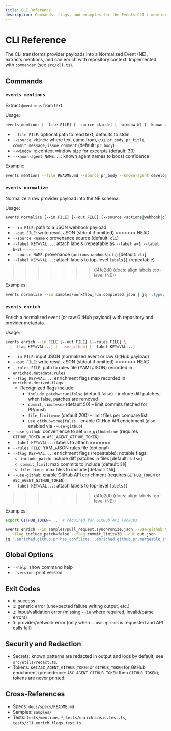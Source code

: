 ```yaml
---
title: CLI Reference
description: Commands, flags, and examples for the Events CLI (`mentions`, `normalize`, `enrich`).
---
```


# CLI Reference

The CLI transforms provider payloads into a Normalized Event (NE), extracts mentions, and can enrich with repository context. Implemented with `commander` (see `src/cli.ts`).

## Commands

### `events mentions`
Extract `@mentions` from text.

Usage:
```bash
events mentions [--file FILE] [--source <kind>] [--window N] [--known-agent NAME...]
```

- `--file FILE`: optional path to read text; defaults to stdin
- `--source <kind>`: where text came from, e.g. `pr_body`, `pr_title`, `commit_message`, `issue_comment` (default: `pr_body`)
- `--window N`: context window size for excerpts (default: 30)
- `--known-agent NAME...`: known agent names to boost confidence

Example:
```bash
events mentions --file README.md --source pr_body --known-agent developer-agent validator-agent
```

### `events normalize`
Normalize a raw provider payload into the NE schema.

Usage:
```bash
events normalize [--in FILE] [--out FILE] [--source <actions|webhook|cli>] [--label KEY=VAL...]
```

- `--in FILE`: path to a JSON webhook payload
- `--out FILE`: write result JSON (stdout if omitted)
<<<<<<< HEAD
- `--source <name>`: provenance source (default: `cli`)
- `--label KEY=VAL...`: attach labels (repeatable as `--label a=1 --label b=2`)
=======
- `--source NAME`: provenance (`actions|webhook|cli`) [default: `cli`]
- `--label KEY=VAL...`: attach labels to top-level `labels[]` (repeatable)
>>>>>>> d4fe2d0 (docs: align labels top-level (NE))

Examples:
```bash
events normalize --in samples/workflow_run.completed.json | jq '.type, .repo.full_name'
```

### `events enrich`
Enrich a normalized event (or raw GitHub payload) with repository and provider metadata.

Usage:
```bash
events enrich --in FILE [--out FILE] [--rules FILE] \
  [--flag KEY=VAL...] [--use-github] [--label KEY=VAL...]
```

- `--in FILE`: input JSON (normalized event or raw GitHub payload)
- `--out FILE`: write result JSON (stdout if omitted)
<<<<<<< HEAD
- `--rules FILE`: path to rules file (YAML/JSON) recorded in `enriched.metadata.rules`
- `--flag KEY=VAL...`: enrichment flags map recorded in `enriched.derived.flags`
  - Recognized flags include:
    - `include_patch=true|false` (default false) – include diff patches; when false, patches are removed
    - `commit_limit=<n>` (default 50) – limit commits fetched for PR/push
    - `file_limit=<n>` (default 200) – limit files per compare list
    - `use_github=true|false` – enable GitHub API enrichment (also enabled via `--use-github`)
- `--use-github`: convenience to set `use_github=true` (requires `GITHUB_TOKEN` or `A5C_AGENT_GITHUB_TOKEN`)
- `--label KEY=VAL...`: labels to attach
=======
- `--rules FILE`: YAML/JSON rules file (optional)
- `--flag KEY=VAL...`: enrichment flags (repeatable); notable flags:
  - `include_patch`: include diff patches in files [default: `false`]
  - `commit_limit`: max commits to include [default: `50`]
  - `file_limit`: max files to include [default: `200`]
- `--use-github`: enable GitHub API enrichment (requires `GITHUB_TOKEN` or `A5C_AGENT_GITHUB_TOKEN`)
- `--label KEY=VAL...`: attach labels to top-level `labels[]`
>>>>>>> d4fe2d0 (docs: align labels top-level (NE))

Examples:
```bash
export GITHUB_TOKEN=...  # required for GitHub API lookups

events enrich --in samples/pull_request.synchronize.json --use-github \
  --flag include_patch=false --flag commit_limit=30 --out out.json
jq '.enriched.github.pr.has_conflicts, .enriched.github.pr.mergeable_state' out.json
```

## Global Options
- `--help`: show command help
- `--version`: print version

## Exit Codes
- `0`: success
- `1`: generic error (unexpected failure writing output, etc.)
- `2`: input/validation error (missing `--in` where required, invalid/parse errors)
- `3`: provider/network error (only when `--use-github` is requested and API calls fail)

## Security and Redaction
- Secrets: known patterns are redacted in output and logs by default; see `src/utils/redact.ts`.
- Tokens: set `A5C_AGENT_GITHUB_TOKEN` or `GITHUB_TOKEN` for GitHub enrichment (precedence: `A5C_AGENT_GITHUB_TOKEN` then `GITHUB_TOKEN`); tokens are never printed.

## Cross-References
- Specs: `docs/specs/README.md`
- Samples: `samples/`
- Tests: `tests/mentions.*`, `tests/enrich.basic.test.ts`, `tests/cli.enrich.flags.test.ts`
